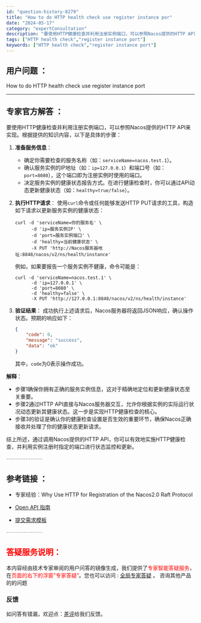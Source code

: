 ```yaml
---
id: "question-history-8279"
title: "How to do HTTP health check use register instance por"
date: "2024-05-17"
category: "expertConsultation"
description: "要使用HTTP健康检查并利用注册实例端口，可以参照Nacos提供的HTTP API来实现。根据提供的知识内容，以下是具体的步骤：1. **准备服务信息**：   - 确定你需要检查的服务名称（如：`serviceName=nacos.test.1`）。   - 确认服务实例的IP地址（如：`ip=1"
tags: ["HTTP health check","register instance port"]
keywords: ["HTTP health check","register instance port"]
---
```


## 用户问题 ： 
 How to do HTTP health check use register instance port  

---------------
## 专家官方解答 ：

要使用HTTP健康检查并利用注册实例端口，可以参照Nacos提供的HTTP API来实现。根据提供的知识内容，以下是具体的步骤：

1. **准备服务信息**：
   - 确定你需要检查的服务名称（如：`serviceName=nacos.test.1`）。
   - 确认服务实例的IP地址（如：`ip=127.0.0.1`）和端口号（如：`port=8080`），这个端口即为注册实例时使用的端口。
   - 决定服务实例的健康状态报告方式。在进行健康检查时，你可以通过API动态更新健康状态（如：`healthy=true/false`）。

2. **执行HTTP请求**：
   使用`curl`命令或任何能够发送HTTP PUT请求的工具，构造如下请求以更新服务实例的健康状态：

   ```shell
   curl -d 'serviceName=你的服务名' \
         -d 'ip=服务实例IP' \
         -d 'port=服务实例端口' \
         -d 'healthy=当前健康状态' \
         -X PUT 'http://Nacos服务器地址:8848/nacos/v2/ns/health/instance'
   ```

   例如，如果要报告一个服务实例不健康，命令可能是：

   ```shell
   curl -d 'serviceName=nacos.test.1' \
         -d 'ip=127.0.0.1' \
         -d 'port=8080' \
         -d 'healthy=false' \
         -X PUT 'http://127.0.0.1:8848/nacos/v2/ns/health/instance'
   ```

3. **验证结果**：
   成功执行上述请求后，Nacos服务器将返回JSON响应，确认操作状态。预期的响应如下：

   ```json
   {
       "code": 0,
       "message": "success",
       "data": "ok"
   }
   ```

   其中，`code`为0表示操作成功。

**解释**：
- 步骤1确保你拥有正确的服务实例信息，这对于精确地定位和更新健康状态至关重要。
- 步骤2通过HTTP API直接与Nacos服务器交互，允许你根据实例的实际运行状况动态更新其健康状态。这一步是实现HTTP健康检查的核心。
- 步骤3的验证是确认你的健康检查设置是否生效的重要环节，确保Nacos正确接收并处理了你的健康状态更新请求。

综上所述，通过调用Nacos提供的HTTP API，你可以有效地实施HTTP健康检查，并利用实例注册时指定的端口进行状态监控和更新。


<font color="#949494">---------------</font> 


## 参考链接 ：

* 专家经验：Why Use HTTP for Registration of the Nacos2.0 Raft Protocol 
 
 * [Open API 指南](https://nacos.io/docs/latest/guide/user/open-api)
 
 * [提交需求模板](https://nacos.io/docs/latest/contribution/pull-request)


 <font color="#949494">---------------</font> 
 


## <font color="#FF0000">答疑服务说明：</font> 

本内容经由技术专家审阅的用户问答的镜像生成，我们提供了<font color="#FF0000">专家智能答疑服务</font>，在<font color="#FF0000">页面的右下的浮窗”专家答疑“</font>。您也可以访问 : [全局专家答疑](https://answer.opensource.alibaba.com/docs/intro) 。 咨询其他产品的的问题

### 反馈
如问答有错漏，欢迎点：[差评](https://ai.nacos.io/user/feedbackByEnhancerGradePOJOID?enhancerGradePOJOId=13625)给我们反馈。
